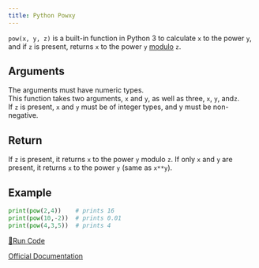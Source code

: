 ```yaml
---
title: Python Powxy
---
```

`pow(x, y, z)` is a built-in function in Python 3 to calculate `x` to the power `y`, and if `z` is present, returns `x` to the power `y` [modulo](https://processing.org/reference/modulo.html) `z`.

## Arguments

The arguments must have numeric types.  
This function takes two arguments, `x` and `y`, as well as three, `x`, `y`, and`z`.  
If `z` is present, `x` and `y` must be of integer types, and y must be non-negative.

## Return

If `z` is present, it returns `x` to the power `y` modulo `z`. If only `x` and `y` are present, it returns `x` to the power `y` (same as `x**y`).

## Example
```python
print(pow(2,4))    # prints 16
print(pow(10,-2))  # prints 0.01
print(pow(4,3,5))  # prints 4
```

<a href='https://repl.it/CTGi' target='_blank' rel='nofollow'>🚀Run Code</a>

<a href='https://docs.python.org/3/library/functions.html#pow' target='_blank' rel='nofollow'>Official Documentation</a>

